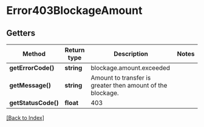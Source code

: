 # Error403BlockageAmount

## Getters

Method | Return type | Description | Notes
------------ | ------------- | ------------- | -------------
**getErrorCode()** | **string** | blockage.amount.exceeded |
**getMessage()** | **string** | Amount to transfer is greater then amount of the blockage. |
**getStatusCode()** | **float** | 403 |

[[Back to Index]](../index.md)
